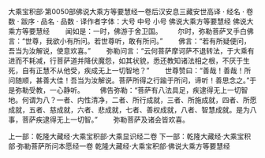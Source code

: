 大乘宝积部·第0050部佛说大乘方等要慧经一卷后汉安息三藏安世高译
· 经名 · 卷数 · 跋序
· 品名 · 品数 · 译作者字体：大号 中号 小号
佛说大乘方等要慧经
佛说大乘方等要慧经
　　闻如是：一时，佛游于舍卫国。
　　尔时，弥勒菩萨叉手白佛言：“世尊，我欲小有所问。若世尊听，敢有所问。”
　　佛言：“若有所疑便问，吾当为汝解说，使意欢喜。”
　　弥勒问言：“云何菩萨摩诃萨不退转法，于大乘有进而不耗减，行菩萨道并降伏魔怨，如其状貌，悉还教知诸法相之根，不厌于生死，自有正慧不从他受，疾成无上一切智地？”
　　世尊赞曰：“善哉！善哉！所问随顺，甚善大佳！吾当为汝解说。菩萨所得之行踰于所问，谛听！善思念之。”于是弥勒受教，一心静听。
　　佛告弥勒：“菩萨有八法具足，疾逮得无上一切智地。何谓为八？一者、内性清净，二者、所行成就，三者、所施成就，四者、所愿成就，五者、慈成就，六者、悲成就，七者、善权成就，八者、智慧成就。是为八事，菩萨疾逮得无上一切智。”
　　弥勒菩萨及诸会皆欢喜。

上一部：乾隆大藏经·大乘宝积部·大乘显识经二卷
下一部：乾隆大藏经·大乘宝积部·弥勒菩萨所问本愿经一卷
乾隆大藏经·大乘宝积部·佛说大乘方等要慧经